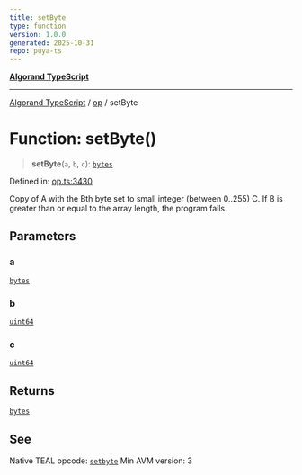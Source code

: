 ```yaml
---
title: setByte
type: function
version: 1.0.0
generated: 2025-10-31
repo: puya-ts
---
```

[**Algorand TypeScript**](../../README.md)

***

[Algorand TypeScript](../../modules.md) / [op](../README.md) / setByte

# Function: setByte()

> **setByte**(`a`, `b`, `c`): [`bytes`](../../index/type-aliases/bytes.md)

Defined in: [op.ts:3430](https://github.com/algorandfoundation/puya-ts/blob/main/packages/algo-ts/src/op.ts#L3430)

Copy of A with the Bth byte set to small integer (between 0..255) C. If B is greater than or equal to the array length, the program fails

## Parameters

### a

[`bytes`](../../index/type-aliases/bytes.md)

### b

[`uint64`](../../index/type-aliases/uint64.md)

### c

[`uint64`](../../index/type-aliases/uint64.md)

## Returns

[`bytes`](../../index/type-aliases/bytes.md)

## See

Native TEAL opcode: [`setbyte`](https://dev.algorand.co/reference/algorand-teal/opcodes#setbyte)
Min AVM version: 3
